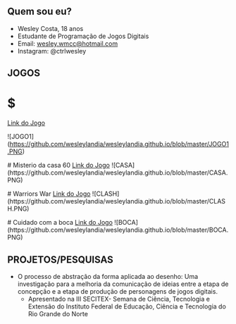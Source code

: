 ## Quem sou eu?
 - Wesley Costa, 18 anos
 - Estudante de Programação de Jogos Digitais
 - Email: wesley.wmcc@hotmail.com
 - Instagram: @ctrlwesley
 <p>
</p>

## JOGOS

# $
<a href="https://wesleylandia.github.io/$/">Link do Jogo</a>

![JOGO1] (https://github.com/wesleylandia/wesleylandia.github.io/blob/master/JOGO1.PNG)
<p>
</p>
# Misterio da casa 60
<a href="https://wesleylandia.github.io/Oficina2">Link do Jogo</a>
![CASA] (https://github.com/wesleylandia/wesleylandia.github.io/blob/master/CASA.PNG)
<p>
</p>
# Warriors War
<a href="https://leonardofelipe.github.io/Jogo3B/">Link do Jogo</a>
![CLASH] (https://github.com/wesleylandia/wesleylandia.github.io/blob/master/CLASH.PNG)
<p>
</p>
# Cuidado com a boca
<a href="https://wesleylandia.github.io/CuidedasuaBoca/">Link do Jogo</a>
![BOCA] (https://github.com/wesleylandia/wesleylandia.github.io/blob/master/BOCA.PNG)

## PROJETOS/PESQUISAS
- O processo de abstração da forma aplicada ao desenho: Uma investigação para a melhoria da comunicação de ideias entre a etapa de concepção e a etapa de produção de personagens de jogos digitais.
   - Apresentado na III SECITEX- Semana de Ciência, Tecnologia e Extensão do Instituto Federal de Educação, Ciência e Tecnologia      do Rio Grande do Norte




